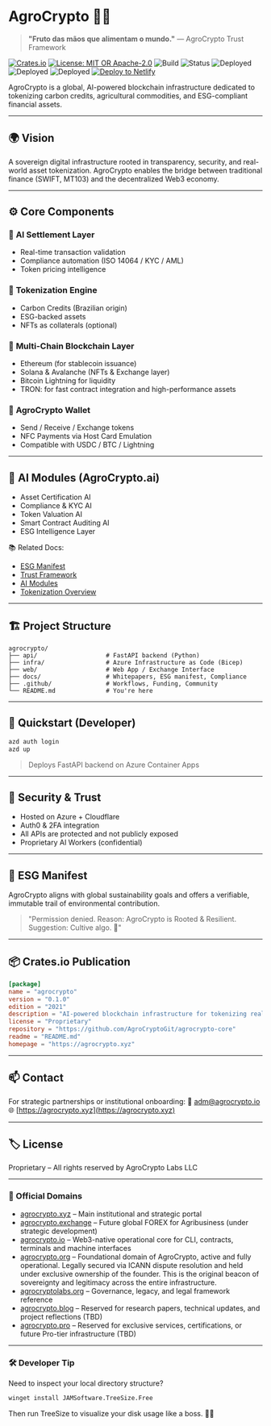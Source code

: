 # AgroCrypto 🌾💠

> **"Fruto das mãos que alimentam o mundo."** — AgroCrypto Trust Framework

[![Crates.io](https://img.shields.io/crates/v/agrocrypto-core.svg)](https://crates.io/crates/agrocrypto-core)
[![License: MIT OR Apache-2.0](https://img.shields.io/crates/l/agrocrypto-core)](https://opensource.org/licenses)
![Build](https://img.shields.io/badge/build-passing-brightgreen)
![Status](https://img.shields.io/badge/project-Verified%20Blockchain%20Infra-orange)
![Deployed](https://img.shields.io/badge/deployed-AWS-blue)
![Deployed](https://img.shields.io/badge/deployed-Cloudflare-orange)
![Deployed](https://img.shields.io/badge/deployed-OpenAI-black)
[![Deploy to Netlify](https://www.netlify.com/img/deploy/button.svg)](https://app.netlify.com/start/deploy?repository=https://github.com/netlify/netlify-statuskit)




AgroCrypto is a global, AI-powered blockchain infrastructure dedicated to tokenizing carbon credits, agricultural commodities, and ESG-compliant financial assets.

---

## 🌍 Vision
A sovereign digital infrastructure rooted in transparency, security, and real-world asset tokenization. AgroCrypto enables the bridge between traditional finance (SWIFT, MT103) and the decentralized Web3 economy.

---

## ⚙️ Core Components

### 🔹 **AI Settlement Layer**
- Real-time transaction validation
- Compliance automation (ISO 14064 / KYC / AML)
- Token pricing intelligence

### 🔹 **Tokenization Engine**
- Carbon Credits (Brazilian origin)
- ESG-backed assets
- NFTs as collaterals (optional)

### 🔹 **Multi-Chain Blockchain Layer**
- Ethereum (for stablecoin issuance)
- Solana & Avalanche (NFTs & Exchange layer)
- Bitcoin Lightning for liquidity
- TRON: for fast contract integration and high-performance assets
### 🔹 **AgroCrypto Wallet**
- Send / Receive / Exchange tokens
- NFC Payments via Host Card Emulation
- Compatible with USDC / BTC / Lightning

---

## 🧠 AI Modules (AgroCrypto.ai)
- Asset Certification AI
- Compliance & KYC AI
- Token Valuation AI
- Smart Contract Auditing AI
- ESG Intelligence Layer

📚 Related Docs:
- [ESG Manifest](docs/ESG_MANIFEST.md)
- [Trust Framework](docs/TRUST_FRAMEWORK.md)
- [AI Modules](docs/AI_MODULES.md)
- [Tokenization Overview](docs/TOKENIZATION_OVERVIEW.md)

---

## 🏗️ Project Structure
```
agrocrypto/
├── api/                   # FastAPI backend (Python)
├── infra/                 # Azure Infrastructure as Code (Bicep)
├── web/                   # Web App / Exchange Interface
├── docs/                  # Whitepapers, ESG manifest, Compliance
├── .github/               # Workflows, Funding, Community
└── README.md              # You're here
```

---

## 🚀 Quickstart (Developer)
```bash
azd auth login
azd up
```
> Deploys FastAPI backend on Azure Container Apps

---

## 🔐 Security & Trust
- Hosted on Azure + Cloudflare
- Auth0 & 2FA integration
- All APIs are protected and not publicly exposed
- Proprietary AI Workers (confidential)

---

## 📜 ESG Manifest
AgroCrypto aligns with global sustainability goals and offers a verifiable, immutable trail of environmental contribution.

> "Permission denied. Reason: AgroCrypto is Rooted & Resilient. Suggestion: Cultive algo. 🌽"

---

## 📦 Crates.io Publication
```toml
[package]
name = "agrocrypto"
version = "0.1.0"
edition = "2021"
description = "AI-powered blockchain infrastructure for tokenizing real-world assets"
license = "Proprietary"
repository = "https://github.com/AgroCryptoGit/agrocrypto-core"
readme = "README.md"
homepage = "https://agrocrypto.xyz"
```

---

## 📫 Contact
For strategic partnerships or institutional onboarding:
📧 adm@agrocrypto.io
🌐 [https://agrocrypto.xyz](https://agrocrypto.xyz)

---

## 🏷️ License
Proprietary – All rights reserved by AgroCrypto Labs LLC

---

### 🔗 Official Domains

- [agrocrypto.xyz](https://agrocrypto.xyz) – Main institutional and strategic portal
- [agrocrypto.exchange](https://agrocrypto.exchange) – Future global FOREX for Agribusiness (under strategic development)
- [agrocrypto.io](https://agrocrypto.io) – Web3-native operational core for CLI, contracts, terminals and machine interfaces
- [agrocrypto.org](https://agrocrypto.org) – Foundational domain of AgroCrypto, active and fully operational. Legally secured via ICANN dispute resolution and held under exclusive ownership of the founder. This is the original beacon of sovereignty and legitimacy across the entire infrastructure.
- [agrocryptolabs.org](https://agrocryptolabs.org) – Governance, legacy, and legal framework reference
- [agrocrypto.blog](https://agrocrypto.blog) – Reserved for research papers, technical updates, and project reflections (TBD)
- [agrocrypto.pro](https://agrocrypto.pro) – Reserved for exclusive services, certifications, or future Pro-tier infrastructure (TBD)

---

### 🛠️ Developer Tip
Need to inspect your local directory structure?

```bash
winget install JAMSoftware.TreeSize.Free
```

Then run TreeSize to visualize your disk usage like a boss. 💼🌽
